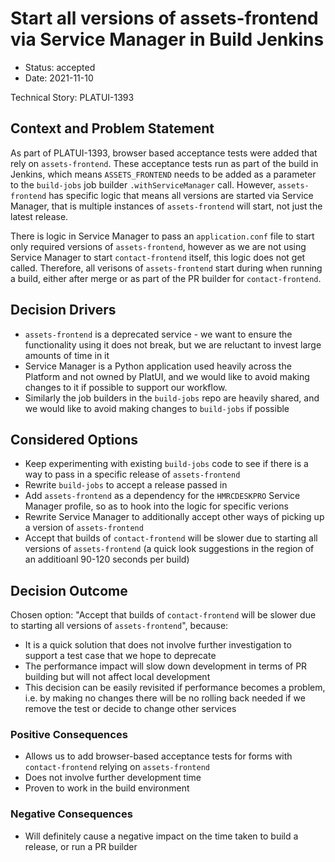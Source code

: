 # Start all versions of assets-frontend via Service Manager in Build Jenkins

* Status: accepted
* Date: 2021-11-10

Technical Story: PLATUI-1393

## Context and Problem Statement

As part of PLATUI-1393, browser based acceptance tests were added that rely on `assets-frontend`. These acceptance tests
run as part of the build in Jenkins, which means `ASSETS_FRONTEND` needs to be added as a parameter to the `build-jobs` 
job builder `.withServiceManager` call. However, `assets-frontend` has specific logic that means all versions are started 
via Service Manager, that is multiple instances of `assets-frontend` will start, not just the latest release. 

There is logic in Service Manager to pass an `application.conf` file to start only required versions of `assets-frontend`,
however as we are not using Service Manager to start `contact-frontend` itself, this logic does not get called. Therefore,
all verisons of `assets-frontend` start during when running a build, either after merge or as part of the PR builder for 
`contact-frontend`.

## Decision Drivers

* `assets-frontend` is a deprecated service - we want to ensure the functionality using it does not break, but we are
  reluctant to invest large amounts of time in it
* Service Manager is a Python application used heavily across the Platform and not owned by PlatUI, and we would like to 
  avoid making changes to it if possible to support our workflow.
* Similarly the job builders in the `build-jobs` repo are heavily shared, and we would like to avoid making changes to 
  `build-jobs` if possible 

## Considered Options

* Keep experimenting with existing `build-jobs` code to see if there is a way to pass in a specific release of 
  `assets-frontend`
* Rewrite `build-jobs` to accept a release passed in
* Add `assets-frontend` as a dependency for the `HMRCDESKPRO` Service Manager profile, so as to hook into the logic
  for specific verions
* Rewrite Service Manager to additionally accept other ways of picking up a version of `assets-frontend`
* Accept that builds of `contact-frontend` will be slower due to starting all versions of `assets-frontend` (a quick look
  suggestions in the region of an additioanl 90-120 seconds per build)

## Decision Outcome

Chosen option: "Accept that builds of `contact-frontend` will be slower due to starting all versions of 
`assets-frontend`", because:
* It is a quick solution that does not involve further investigation to support a test case that we hope to deprecate
* The performance impact will slow down development in terms of PR building but will not affect local development
* This decision can be easily revisited if performance becomes a problem, i.e. by making no changes there will be no 
  rolling back needed if we remove the test or decide to change other services

### Positive Consequences

* Allows us to add browser-based acceptance tests for forms with `contact-frontend` relying on `assets-frontend`
* Does not involve further development time
* Proven to work in the build environment

### Negative Consequences

* Will definitely cause a negative impact on the time taken to build a release, or run a PR builder

